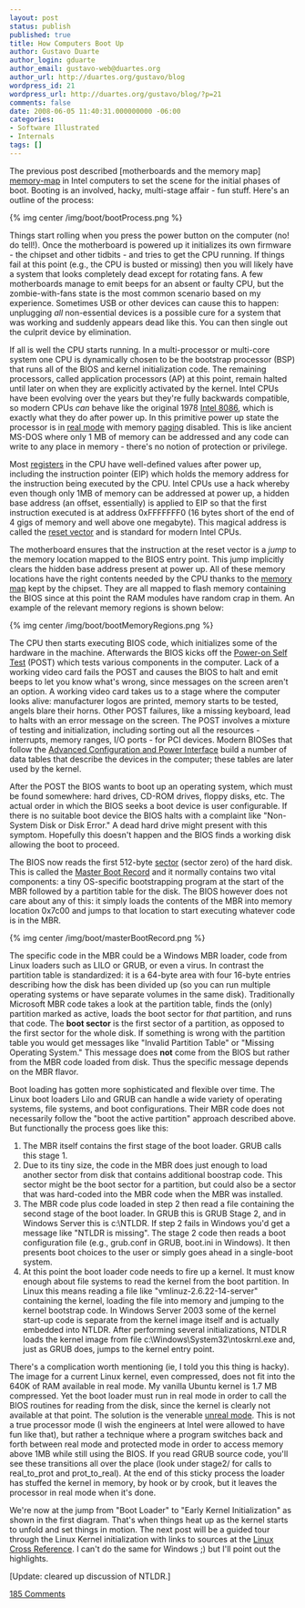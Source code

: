 ```yaml
---
layout: post
status: publish
published: true
title: How Computers Boot Up
author: Gustavo Duarte
author_login: gduarte
author_email: gustavo-web@duartes.org
author_url: http://duartes.org/gustavo/blog
wordpress_id: 21
wordpress_url: http://duartes.org/gustavo/blog/?p=21
comments: false
date: 2008-06-05 11:40:31.000000000 -06:00
categories:
- Software Illustrated
- Internals
tags: []
---
```

The previous post described [motherboards and the memory map] [memory-map] in
Intel computers to set the scene for the initial phases of boot.  Booting is an
involved, hacky, multi-stage affair - fun stuff. Here's an outline of the
process:

{% img center /img/boot/bootProcess.png %}

Things start rolling when you press the power button on the computer
(no! do tell!). Once the motherboard is powered up it initializes its
own firmware - the chipset and other tidbits - and tries to get the CPU
running. If things fail at this point (e.g., the CPU is busted or
missing) then you will likely have a system that looks completely dead
except for rotating fans. A few motherboards manage to emit beeps for an
absent or faulty CPU, but the zombie-with-fans state is the most common
scenario based on my experience. Sometimes USB or other devices can
cause this to happen: unplugging *all* non-essential devices is a
possible cure for a system that was working and suddenly appears dead
like this. You can then single out the culprit device by elimination.

If all is well the CPU starts running. In a multi-processor or multi-core system
one CPU is dynamically chosen to be the bootstrap processor (BSP) that runs all
of the BIOS and kernel initialization code. The remaining processors, called
application processors (AP) at this point, remain halted until later on when
they are explicitly activated by the kernel. Intel CPUs have been evolving over
the years but they're fully backwards compatible, so modern CPUs *can* behave
like the original 1978 [Intel 8086][wp-8086], which is exactly what they do
after power up. In this primitive power up state the processor is 
in [real mode][wp-real] with memory [paging][wp-paging] disabled. 
This is like ancient
MS-DOS where only 1 MB of memory can be addressed and any code can write to any
place in memory - there's no notion of protection or privilege.

Most [registers](http://en.wikipedia.org/wiki/Processor_register) in the
CPU have well-defined values after power up, including the instruction
pointer (EIP) which holds the memory address for the instruction being
executed by the CPU. Intel CPUs use a hack whereby even though only 1MB
of memory can be addressed at power up, a hidden base address (an
offset, essentially) is applied to EIP so that the first instruction
executed is at address 0xFFFFFFF0 (16 bytes short of the end of 4 gigs
of memory and well above one megabyte). This magical address is called
the [reset vector](http://en.wikipedia.org/wiki/Reset_vector) and is
standard for modern Intel CPUs.

The motherboard ensures that the instruction at the reset vector is a
*jump* to the memory location mapped to the BIOS entry point. This jump
implicitly clears the hidden base address present at power up. All of
these memory locations have the right contents needed by the CPU thanks
to the [memory map][memory-map]
kept by the chipset. They are all mapped to flash memory containing the
BIOS since at this point the RAM modules have random crap in them. An
example of the relevant memory regions is shown below:

{% img center /img/boot/bootMemoryRegions.png %}

The CPU then starts executing BIOS code, which initializes some of the hardware
in the machine. Afterwards the BIOS kicks off the [Power-on Self Test][wp-post]
(POST) which tests various components in the computer. Lack of a working video
card fails the POST and causes the BIOS to halt and emit beeps to let you know
what's wrong, since messages on the screen aren't an option. A working video
card takes us to a stage where the computer looks alive: manufacturer logos are
printed, memory starts to be tested, angels blare their horns. Other POST
failures, like a missing keyboard, lead to halts with an error message on the
screen. The POST involves a mixture of testing and initialization, including
sorting out all the resources - interrupts, memory ranges, I/O ports - for PCI
devices. Modern BIOSes that follow the [Advanced Configuration and Power
Interface][wp-acpi] build a number of data tables that describe the devices in
the computer; these tables are later used by the kernel.

After the POST the BIOS wants to boot up an operating system, which must
be found somewhere: hard drives, CD-ROM drives, floppy disks, etc. The
actual order in which the BIOS seeks a boot device is user configurable.
If there is no suitable boot device the BIOS halts with a complaint like
"Non-System Disk or Disk Error." A dead hard drive might present with
this symptom. Hopefully this doesn't happen and the BIOS finds a working
disk allowing the boot to proceed.

The BIOS now reads the first 512-byte
[sector][wp-sector] (sector zero) of the
hard disk. This is called the [Master Boot
Record](http://en.wikipedia.org/wiki/Master_boot_record) and it normally
contains two vital components: a tiny OS-specific bootstrapping program
at the start of the MBR followed by a partition table for the disk. The
BIOS however does not care about any of this: it simply loads the
contents of the MBR into memory location 0x7c00 and jumps to that
location to start executing whatever code is in the MBR.

{% img center /img/boot/masterBootRecord.png %}

The specific code in the MBR could be a Windows MBR loader, code from
Linux loaders such as LILO or GRUB, or even a virus. In contrast the
partition table is standardized: it is a 64-byte area with four 16-byte
entries describing how the disk has been divided up (so you can run
multiple operating systems or have separate volumes in the same disk).
Traditionally Microsoft MBR code takes a look at the partition table,
finds the (only) partition marked as active, loads the boot sector for
*that* partition, and runs that code. The **boot sector** is the first
sector of a partition, as opposed to the first sector for the whole
disk. If something is wrong with the partition table you would get
messages like "Invalid Partition Table" or "Missing Operating System."
This message does **not** come from the BIOS but rather from the MBR
code loaded from disk. Thus the specific message depends on the MBR
flavor.

Boot loading has gotten more sophisticated and flexible over time. The
Linux boot loaders Lilo and GRUB can handle a wide variety of operating
systems, file systems, and boot configurations. Their MBR code does not
necessarily follow the "boot the active partition" approach described
above. But functionally the process goes like this:

1.  The MBR itself contains the first stage of the boot loader. GRUB
    calls this stage 1.
2.  Due to its tiny size, the code in the MBR does just enough to load
    another sector from disk that contains additional boostrap code.
    This sector might be the boot sector for a partition, but could also
    be a sector that was hard-coded into the MBR code when the MBR was
    installed.
3.  The MBR code plus code loaded in step 2 then read a file containing
    the second stage of the boot loader. In GRUB this is GRUB Stage 2,
    and in Windows Server this is c:\\NTLDR. If step 2 fails in Windows
    you'd get a message like "NTLDR is missing". The stage 2 code then
    reads a boot configuration file (e.g., grub.conf in GRUB, boot.ini
    in Windows). It then presents boot choices to the user or simply
    goes ahead in a single-boot system.
4.  At this point the boot loader code needs to fire up a kernel. It
    must know enough about file systems to read the kernel from the boot
    partition. In Linux this means reading a file like
    "vmlinuz-2.6.22-14-server" containing the kernel, loading the file
    into memory and jumping to the kernel bootstrap code. In Windows
    Server 2003 some of the kernel start-up code is separate from the
    kernel image itself and is actually embedded into NTLDR. After
    performing several initializations, NTDLR loads the kernel image
    from file c:\\Windows\\System32\\ntoskrnl.exe and, just as GRUB
    does, jumps to the kernel entry point.

There's a complication worth mentioning (ie, I told you this thing is
hacky). The image for a current Linux kernel, even compressed, does not
fit into the 640K of RAM available in real mode. My vanilla Ubuntu
kernel is 1.7 MB compressed. Yet the boot loader must run in real mode
in order to call the BIOS routines for reading from the disk, since the
kernel is clearly not available at that point. The solution is the
venerable [unreal mode](http://en.wikipedia.org/wiki/Unreal_mode). This
is not a true processor mode (I wish the engineers at Intel were allowed
to have fun like that), but rather a technique where a program switches
back and forth between real mode and protected mode in order to access
memory above 1MB while still using the BIOS. If you read GRUB source
code, you'll see these transitions all over the place (look under
stage2/ for calls to real\_to\_prot and prot\_to\_real). At the end of
this sticky process the loader has stuffed the kernel in memory, by hook
or by crook, but it leaves the processor in real mode when it's done.

We're now at the jump from "Boot Loader" to "Early Kernel
Initialization" as shown in the first diagram. That's when things heat
up as the kernel starts to unfold and set things in motion. The next
post will be a guided tour through the Linux Kernel initialization with
links to sources at the [Linux Cross Reference](http://lxr.linux.no/). I
can't do the same for Windows ;) but I'll point out the highlights.

[Update: cleared up discussion of NTLDR.]

[wp-paging]: http://en.wikipedia.org/wiki/Paging
[wp-real]: http://en.wikipedia.org/wiki/Real_mode
[wp-8086]: http://en.wikipedia.org/wiki/Intel_8086
[wp-sector]: http://en.wikipedia.org/wiki/Disk_sector
[wp-acpi]: http://en.wikipedia.org/wiki/ACPI
[wp-post]: http://en.wikipedia.org/wiki/Power_on_self_test
[memory-map]: /post/motherboard-chipset-memory-map
[185 Comments](/comments/how-computers-boot.html)
